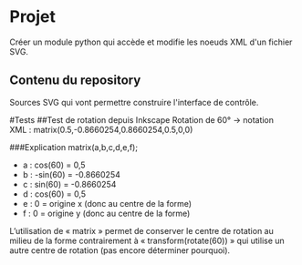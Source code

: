 # Projet
Créer un module python qui accède et modifie les noeuds XML d'un fichier SVG.

## Contenu du repository
Sources SVG qui vont permettre construire l'interface de contrôle. 

#Tests
##Test de rotation depuis Inkscape
Rotation de 60° -> notation XML : matrix(0.5,-0.8660254,0.8660254,0.5,0,0)

###Explication
matrix(a,b,c,d,e,f);
- a : cos(60) = 0,5
- b : -sin(60) = -0.8660254
- c : sin(60) = -0.8660254 
- d : cos(60) = 0,5
- e : 0 = origine x (donc au centre de la forme) 
- f : 0 = origine y (donc au centre de la forme)

L’utilisation de « matrix » permet de conserver le centre de rotation au milieu de la forme contrairement à « transform(rotate(60)) » qui utilise un autre centre de rotation (pas encore déterminer pourquoi). 
